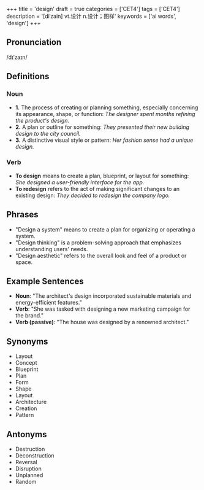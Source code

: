 +++
title = 'design'
draft = true
categories = ['CET4']
tags = ['CET4']
description = '[diˈzain] vt.设计 n.设计；图样'
keywords = ['ai words', 'design']
+++

## Pronunciation
/dɪˈzaɪn/

## Definitions
### Noun
- **1.** The process of creating or planning something, especially concerning its appearance, shape, or function: *The designer spent months refining the product's design.*
- **2.** A plan or outline for something: *They presented their new building design to the city council.*
- **3.** A distinctive visual style or pattern: *Her fashion sense had a unique design.*

### Verb
- **To design** means to create a plan, blueprint, or layout for something: *She designed a user-friendly interface for the app.*
- **To redesign** refers to the act of making significant changes to an existing design: *They decided to redesign the company logo.*

## Phrases
- "Design a system" means to create a plan for organizing or operating a system.
- "Design thinking" is a problem-solving approach that emphasizes understanding users' needs.
- "Design aesthetic" refers to the overall look and feel of a product or space.

## Example Sentences
- **Noun**: "The architect's design incorporated sustainable materials and energy-efficient features."
- **Verb**: "She was tasked with designing a new marketing campaign for the brand."
- **Verb (passive)**: "The house was designed by a renowned architect."

## Synonyms
- Layout
- Concept
- Blueprint
- Plan
- Form
- Shape
- Layout
- Architecture
- Creation
- Pattern

## Antonyms
- Destruction
- Deconstruction
- Reversal
- Disruption
- Unplanned
- Random
